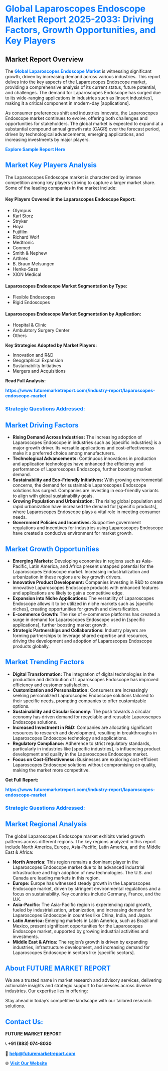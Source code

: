<h1 style="color: #007BFF;">Global Laparoscopes Endoscope Market Report 2025-2033: Driving Factors, Growth Opportunities, and Key Players</h1>

<section id="overview">
<h2>Market Report Overview</h2>
<p>The <a href="https://www.futuremarketreport.com//industry-report/laparoscopes-endoscope-market" style="color: #007BFF; text-decoration: none;"><strong>Global Laparoscopes Endoscope Market</strong></a> is witnessing significant growth, driven by increasing demand across various industries. This report delves into the key aspects of the Laparoscopes Endoscope market, providing a comprehensive analysis of its current status, future potential, and challenges. The demand for Laparoscopes Endoscope has surged due to its wide-ranging applications in industries such as [insert industries], making it a critical component in modern-day [applications].</p>
<p>As consumer preferences shift and industries innovate, the Laparoscopes Endoscope market continues to evolve, offering both challenges and opportunities for stakeholders. The global market is expected to expand at a substantial compound annual growth rate (CAGR) over the forecast period, driven by technological advancements, emerging applications, and increasing investments by major players.</p>
</section>

<section id="overview">
<p><a href="https://www.futuremarketreport.com//request-sample/reportId=48122" style="color: #007BFF; text-decoration: none;"><strong>Explore Sample Report Here</strong></a></p>
</section>

<section id="key-players">
<h2 style="color: #007BFF;">Market Key Players Analysis</h2>
<p>The Laparoscopes Endoscope market is characterized by intense competition among key players striving to capture a larger market share. Some of the leading companies in the market include:</p>
<h4>Key Players Covered in the Laparoscopes Endoscope Report:</h4>
<ul><li>Olympus</li><li>Karl Storz</li><li>Stryker</li><li>Hoya</li><li>Fujifilm</li><li>Richard Wolf</li><li>Medtronic</li><li>Conmed</li><li>Smith &amp; Nephew</li><li>Arthrex</li><li>B. Braun Melsungen</li><li>Henke-Sass</li><li>XION Medical</li></ul>
<h4>Laparoscopes Endoscope Market Segmentation by Type:</h4>
<ul><li>Flexible Endoscopes</li><li>Rigid Endoscopes</li></ul>

<h4>Laparoscopes Endoscope Market Segmentation by Application:</h4>
<ul><li>Hospital &amp; Clinic</li><li>Ambulatory Surgery Center</li><li>Others</li></ul>
<p><strong>Key Strategies Adopted by Market Players:</strong></p>
<ul>
<li>Innovation and R&D</li>
<li>Geographical Expansion</li>
<li>Sustainability Initiatives</li>
<li>Mergers and Acquisitions</li>
</ul>
</section>

<section>
<p><strong>Read Full Analysis: </strong></p><a href="https://www.futuremarketreport.com//industry-report/laparoscopes-endoscope-market" style="color: #007BFF; text-decoration: none;"><strong>https://www.futuremarketreport.com//industry-report/laparoscopes-endoscope-market</strong></a>
<h3 style="color: #007BFF;">Strategic Questions Addressed:</h3>
</section>

<section id="driving-factors">
<h2 style="color: #007BFF;">Market Driving Factors</h2>
<ul>
<li><strong>Rising Demand Across Industries:</strong> The increasing adoption of Laparoscopes Endoscope in industries such as [specific industries] is a major growth driver. Its versatile applications and cost-effectiveness make it a preferred choice among manufacturers.</li>
<li><strong>Technological Advancements:</strong> Continuous innovations in production and application technologies have enhanced the efficiency and performance of Laparoscopes Endoscope, further boosting market demand.</li>
<li><strong>Sustainability and Eco-Friendly Initiatives:</strong> With growing environmental concerns, the demand for sustainable Laparoscopes Endoscope solutions has surged. Companies are investing in eco-friendly variants to align with global sustainability goals.</li>
<li><strong>Growing Population and Urbanization:</strong> The rising global population and rapid urbanization have increased the demand for [specific products], where Laparoscopes Endoscope plays a vital role in meeting consumer needs.</li>
<li><strong>Government Policies and Incentives:</strong> Supportive government regulations and incentives for industries using Laparoscopes Endoscope have created a conducive environment for market growth.</li>
</ul>
</section>

<section id="growth-opportunities">
<h2 style="color: #007BFF;">Market Growth Opportunities</h2>
<ul>
<li><strong>Emerging Markets:</strong> Developing economies in regions such as Asia-Pacific, Latin America, and Africa present untapped potential for the Laparoscopes Endoscope market. Increasing industrialization and urbanization in these regions are key growth drivers.</li>
<li><strong>Innovative Product Development:</strong> Companies investing in R&D to create innovative Laparoscopes Endoscope products with enhanced features and applications are likely to gain a competitive edge.</li>
<li><strong>Expansion into Niche Applications:</strong> The versatility of Laparoscopes Endoscope allows it to be utilized in niche markets such as [specific niches], creating opportunities for growth and diversification.</li>
<li><strong>E-commerce Growth:</strong> The rise of e-commerce platforms has created a surge in demand for Laparoscopes Endoscope used in [specific applications], further boosting market growth.</li>
<li><strong>Strategic Partnerships and Collaborations:</strong> Industry players are forming partnerships to leverage shared expertise and resources, driving the development and adoption of Laparoscopes Endoscope products globally.</li>
</ul>
</section>

<section id="trending-factors">
<h2 style="color: #007BFF;">Market Trending Factors</h2>
<ul>
<li><strong>Digital Transformation:</strong> The integration of digital technologies in the production and distribution of Laparoscopes Endoscope has improved efficiency and customer satisfaction.</li>
<li><strong>Customization and Personalization:</strong> Consumers are increasingly seeking personalized Laparoscopes Endoscope solutions tailored to their specific needs, prompting companies to offer customizable options.</li>
<li><strong>Sustainability and Circular Economy:</strong> The push towards a circular economy has driven demand for recyclable and reusable Laparoscopes Endoscope solutions.</li>
<li><strong>Increased Investment in R&D:</strong> Companies are allocating significant resources to research and development, resulting in breakthroughs in Laparoscopes Endoscope technology and applications.</li>
<li><strong>Regulatory Compliance:</strong> Adherence to strict regulatory standards, particularly in industries like [specific industries], is influencing product development and quality in the Laparoscopes Endoscope market.</li>
<li><strong>Focus on Cost-Effectiveness:</strong> Businesses are exploring cost-efficient Laparoscopes Endoscope solutions without compromising on quality, making the market more competitive.</li>
</ul>
</section>

<section>
<p><strong>Get Full Report: </strong></p><a href="https://www.futuremarketreport.com//industry-report/laparoscopes-endoscope-market" style="color: #007BFF; text-decoration: none;"><strong>https://www.futuremarketreport.com//industry-report/laparoscopes-endoscope-market</strong></a>
<h3 style="color: #007BFF;">Strategic Questions Addressed:</h3>
</section>


<section id="regional-analysis">
<h2 style="color: #007BFF;">Market Regional Analysis</h2>
<p>The global Laparoscopes Endoscope market exhibits varied growth patterns across different regions. The key regions analyzed in this report include North America, Europe, Asia-Pacific, Latin America, and the Middle East & Africa:</p>
<ul>
<li><strong>North America:</strong> This region remains a dominant player in the Laparoscopes Endoscope market due to its advanced industrial infrastructure and high adoption of new technologies. The U.S. and Canada are leading markets in this region.</li>
<li><strong>Europe:</strong> Europe has witnessed steady growth in the Laparoscopes Endoscope market, driven by stringent environmental regulations and a focus on sustainability. Key countries include Germany, France, and the U.K.</li>
<li><strong>Asia-Pacific:</strong> The Asia-Pacific region is experiencing rapid growth, fueled by industrialization, urbanization, and increasing demand for Laparoscopes Endoscope in countries like China, India, and Japan.</li>
<li><strong>Latin America:</strong> Emerging markets in Latin America, such as Brazil and Mexico, present significant opportunities for the Laparoscopes Endoscope market, supported by growing industrial activities and investments.</li>
<li><strong>Middle East & Africa:</strong> The region’s growth is driven by expanding industries, infrastructure development, and increasing demand for Laparoscopes Endoscope in sectors like [specific sectors].</li>
</ul>
</section>

<footer>
<h2 style="color: #007BFF;">About FUTURE MARKET REPORT</h2>
<p>We are a trusted name in market research and advisory services, delivering actionable insights and strategic support to businesses across diverse industries. Our expertise lies in offering:</p>

<p>Stay ahead in today’s competitive landscape with our tailored research solutions.</p>

<h2 style="color: #007BFF;">Contact Us:</h2>
<p><strong>FUTURE MARKET REPORT</strong></p>
<p>📞 <strong>+91 (883) 074-8030</strong></p>
<p>📧 <strong><a href="mailto:help@futuremarketreport.com" style="color: #007BFF;">help@futuremarketreport.com</a></strong></p>
<p>🌐 <strong><a href="https://www.futuremarketreport.com/" style="color: #007BFF;">Visit Our Website</a></strong></p>
</footer>